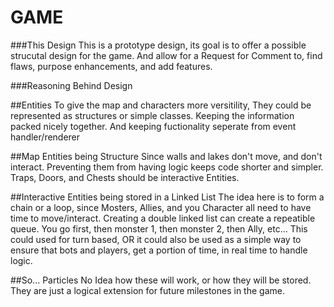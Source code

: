 GAME
=====
###This Design
This is a prototype design,
its goal is to offer a possible strucutal design for the game.
And allow for a Request for Comment to,
find flaws, purpose enhancements, and add features.

###Reasoning Behind Design

##Entities
To give the map and characters more versitility,
They could be represented as structures or simple classes.
Keeping the information packed nicely together.
And keeping fuctionality seperate from event handler/renderer

##Map Entities being Structure
Since walls and lakes don't move, and don't interact.
Preventing them from having logic keeps code shorter and simpler.
Traps, Doors, and Chests should be interactive Entities.

##Interactive Entities being stored in a Linked List
The idea here is to form a chain or a loop,
since Mosters, Allies, and you Character all need to have time to move/interact.
Creating a double linked list can create a repeatible queue.
You go first, then monster 1, then monster 2, then Ally, etc...
This could used for turn based,
OR it could also be used as a simple way to ensure that bots and players,
get a portion of time, in real time to handle logic.

##So... Particles
No Idea how these will work, or how they will be stored.
They are just a logical extension for future milestones in the game.